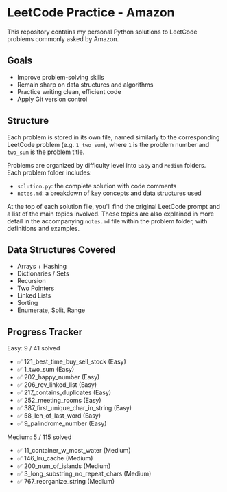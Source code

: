 # LeetCode Practice - Amazon

This repository contains my personal Python solutions to LeetCode problems commonly asked by Amazon.

## Goals

- Improve problem-solving skills
- Remain sharp on data structures and algorithms
- Practice writing clean, efficient code
- Apply Git version control

## Structure

Each problem is stored in its own file, named similarly to the corresponding LeetCode problem (e.g. `1_two_sum`), where `1` is the problem number and `two_sum` is the problem title.

Problems are organized by difficulty level into `Easy` and `Medium` folders.  
Each problem folder includes:

- `solution.py`: the complete solution with code comments
- `notes.md`: a breakdown of key concepts and data structures used

At the top of each solution file, you'll find the original LeetCode prompt and a list of the main topics involved. These topics are also explained in more detail in the accompanying `notes.md` file within the problem folder, with definitions and examples.

## Data Structures Covered
- Arrays + Hashing
- Dictionaries / Sets
- Recursion
- Two Pointers
- Linked Lists
- Sorting
- Enumerate, Split, Range

<!-- PROGRESS_START -->

## Progress Tracker

Easy: 9 / 41 solved

- ✅ 121_best_time_buy_sell_stock (Easy)
- ✅ 1_two_sum (Easy)
- ✅ 202_happy_number (Easy)
- ✅ 206_rev_linked_list (Easy)
- ✅ 217_contains_duplicates (Easy)
- ✅ 252_meeting_rooms (Easy)
- ✅ 387_first_unique_char_in_string (Easy)
- ✅ 58_len_of_last_word (Easy)
- ✅ 9_palindrome_number (Easy)

Medium: 5 / 115 solved

- ✅ 11_container_w_most_water (Medium)
- ✅ 146_lru_cache (Medium)
- ✅ 200_num_of_islands (Medium)
- ✅ 3_long_substring_no_repeat_chars (Medium)
- ✅ 767_reorganize_string (Medium)


<!-- PROGRESS_END -->